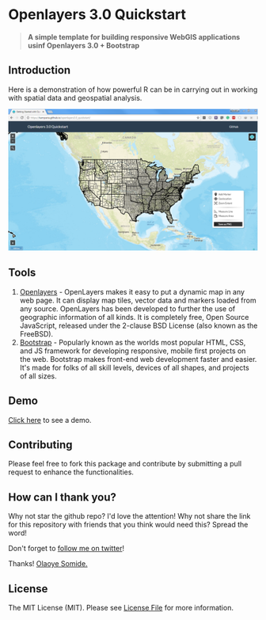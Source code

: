 # Openlayers 3.0 Quickstart

> #### A simple template for building responsive WebGIS applications usinf Openlayers 3.0 + Bootstrap

## Introduction
Here is a demonstration of how powerful R can be in carrying out in working with spatial data and geospatial analysis.

<img width="1093" alt="screen shot 2016-07-02 at 2 12 14 pm" src="https://raw.githubusercontent.com/Kamparia/openlayers3.0_quickstart/master/img/screenshot.png">

## Tools

1. [Openlayers](http://openlayers.org/) - OpenLayers makes it easy to put a dynamic map in any web page. It can display map tiles, vector data and markers loaded from any source. OpenLayers has been developed to further the use of geographic information of all kinds. It is completely free, Open Source JavaScript, released under the 2-clause BSD License (also known as the FreeBSD).
2. [Bootstrap](http://getbootstrap.com/) - Popularly known as the worlds most popular HTML, CSS, and JS framework for developing responsive, mobile first projects on the web. Bootstrap makes front-end web development faster and easier. It's made for folks of all skill levels, devices of all shapes, and projects of all sizes.

## Demo

[Click here](https://kamparia.github.io/openlayers3.0_quickstart/) to see a demo.

## Contributing

Please feel free to fork this package and contribute by submitting a pull request to enhance the functionalities.

## How can I thank you?

Why not star the github repo? I'd love the attention! Why not share the link for this repository with friends that you think would need this? Spread the word!

Don't forget to [follow me on twitter](https://twitter.com/kamparia)!

Thanks!
[Olaoye Somide.](http://somideolaoye.com)

## License

The MIT License (MIT). Please see [License File](LICENSE) for more information.